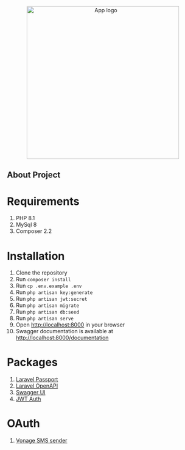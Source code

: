 <p align="center"><a href="https://laravel.com" target="_blank"><img src="https://projectlogourl.svg" width="400" alt="App logo"></a></p>

## About Project

# Requirements

1. PHP 8.1
2. MySql 8
3. Composer 2.2

# Installation

1. Clone the repository
2. Run `composer install`
3. Run `cp .env.example .env`
4. Run `php artisan key:generate`
5. Run `php artisan jwt:secret`
6. Run `php artisan migrate`
7. Run `php artisan db:seed`
8. Run `php artisan serve`
9. Open [http://localhost:8000](http://localhost:800) in your browser
10. Swagger documentation is available at [http://localhost:8000/documentation](http://localhost:8000/documentation)

# Packages

1. [Laravel Passport](https://laravel.com/docs/passport)
2. [Laravel OpenAPI](https://vyuldashev.github.io/laravel-openapi/)
3. [Swagger UI](https://swagger.io/tools/swagger-ui/)
11. [JWT Auth](https://laravel-jwt-auth.readthedocs.io/en/latest/laravel-installation/)

# OAuth

1. [Vonage SMS sender](https://www.vonage.com/)
